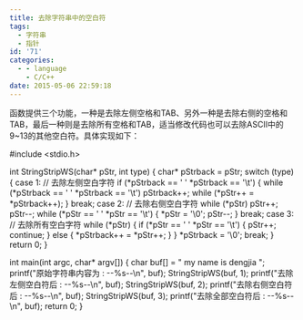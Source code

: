 ```yaml
---
title: 去除字符串中的空白符
tags:
  - 字符串
  - 指针
id: '71'
categories:
  - - language
    - C/C++
date: 2015-05-06 22:59:18
---
```


函数提供三个功能，一种是去除左侧空格和TAB、另外一种是去除右侧的空格和TAB，最后一种则是去除所有空格和TAB，适当修改代码也可以去除ASCII中的9~13的其他空白符。具体实现如下：
<!-- more -->
#include <stdio.h>

int StringStripWS(char\* pStr, int type)
{
char\* pStrback = pStr;
switch (type)
{
case 1: // 去除左侧空白字符
if (\*pStrback == ' '  \*pStrback == '\\t')
{
while (\*pStrback == ' '  \*pStrback == '\\t') pStrback++;
while (\*pStr++ = \*pStrback++);
}
break;
case 2: // 去除右侧空白字符
while (\*pStr) pStr++;
pStr--;
while (\*pStr == ' '  \*pStr == '\\t')
{
\*pStr = '\\0';
pStr--;
}
break;
case 3: // 去除所有空白字符
while (\*pStr)
{
if (\*pStr == ' '  \*pStr == '\\t')
{
pStr++;
continue;
}
else
{
\*pStrback++ = \*pStr++;
}
}
\*pStrback = '\\0';
break;
}
return 0;
}

int main(int argc, char\* argv\[\])
{
char buf\[\] = "      my     name     is     dengjia      ";
printf("原始字符串内容为 : --%s--\\n", buf);
StringStripWS(buf, 1);
printf("去除左侧空白符后 : --%s--\\n", buf);
StringStripWS(buf, 2);
printf("去除右侧空白符后 : --%s--\\n", buf);
StringStripWS(buf, 3);
printf("去除全部空白符后 : --%s--\\n", buf);
return 0;
}